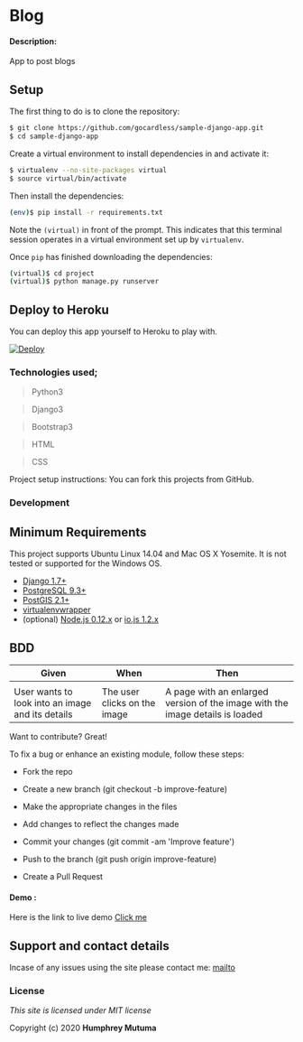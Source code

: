 # Blog

#### Description:
App to post blogs


## Setup

The first thing to do is to clone the repository:

```sh
$ git clone https://github.com/gocardless/sample-django-app.git
$ cd sample-django-app
```

Create a virtual environment to install dependencies in and activate it:

```sh
$ virtualenv --no-site-packages virtual
$ source virtual/bin/activate
```

Then install the dependencies:

```sh
(env)$ pip install -r requirements.txt
```
Note the `(virtual)` in front of the prompt. This indicates that this terminal
session operates in a virtual environment set up by `virtualenv`.

Once `pip` has finished downloading the dependencies:
```sh
(virtual)$ cd project
(virtual)$ python manage.py runserver
```

## Deploy to Heroku

You can deploy this app yourself to Heroku to play with.

[![Deploy](https://www.herokucdn.com)](https://heroku.com)


### Technologies used;
> Python3

> Django3

>Bootstrap3

>HTML

>CSS

Project setup instructions: You can fork this projects from GitHub.
 ### Development


## Minimum Requirements
This project supports Ubuntu Linux 14.04 and Mac OS X Yosemite. It is not tested or supported for the Windows OS.

- [Django 1.7+](https://www.djangoproject.com/)
- [PostgreSQL 9.3+](http://www.postgresql.org/)
- [PostGIS 2.1+](http://postgis.net/)
- [virtualenvwrapper](http://virtualenvwrapper.readthedocs.org/en/latest/)
- (optional) [Node.js 0.12.x](http://nodejs.org/) or [io.js 1.2.x](https://iojs.org/en/index.html)


## BDD

|Given | When | Then|
|------|-----------|-------|
| | | |
|User wants to look into an image and its details| The user clicks on the image|A page with an enlarged version of the image with the image details is loaded|


Want to contribute? Great!

To fix a bug or enhance an existing module, follow these steps:

- Fork the repo

- Create a new branch (git checkout -b improve-feature)

- Make the appropriate changes in the files

- Add changes to reflect the changes made

- Commit your changes (git commit -am 'Improve feature')

- Push to the branch (git push origin improve-feature)

- Create a Pull Request

#### Demo : 
Here is the link to live demo [Click me]()

## Support and contact details
Incase of any issues using the site please contact me: [mailto](mailto:humphreymutuma01@gmail.com)


### License
*This site is licensed under MIT license*

Copyright (c) 2020 **Humphrey Mutuma**
